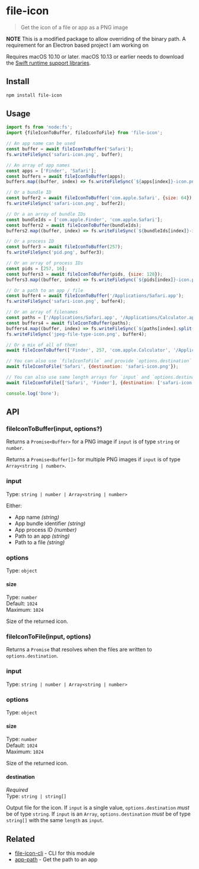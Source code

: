 # file-icon

> Get the icon of a file or app as a PNG image

**NOTE** This is a modified package to allow overriding of the binary path. A requirement for an Electron based project I am working on

Requires macOS 10.10 or later. macOS 10.13 or earlier needs to download the [Swift runtime support libraries](https://support.apple.com/kb/DL1998).

## Install

```sh
npm install file-icon
```

## Usage

```js
import fs from 'node:fs';
import {fileIconToBuffer, fileIconToFile} from 'file-icon';

// An app name can be used
const buffer = await fileIconToBuffer('Safari');
fs.writeFileSync('safari-icon.png', buffer);

// An array of app names
const apps = ['Finder', 'Safari'];
const buffers = await fileIconToBuffer(apps);
buffers.map((buffer, index) => fs.writeFileSync(`${apps[index]}-icon.png`, buffer));

// Or a bundle ID
const buffer2 = await fileIconToBuffer('com.apple.Safari', {size: 64});
fs.writeFileSync('safari-icon.png', buffer2);

// Or a an array of bundle IDs
const bundleIds = ['com.apple.Finder', 'com.apple.Safari'];
const buffers2 = await fileIconToBuffer(bundleIds);
buffers2.map((buffer, index) => fs.writeFileSync(`${bundleIds[index]}-icon.png`, buffer));

// Or a process ID
const buffer3 = await fileIconToBuffer(257);
fs.writeFileSync('pid.png', buffer3);

// Or an array of process IDs
const pids = [257, 16];
const buffers3 = await fileIconToBuffer(pids, {size: 128});
buffers3.map((buffer, index) => fs.writeFileSync(`${pids[index]}-icon.png`, buffer));

// Or a path to an app / file
const buffer4 = await fileIconToBuffer('/Applications/Safari.app');
fs.writeFileSync('safari-icon.png', buffer4);

// Or an array of filenames
const paths = ['/Applications/Safari.app', '/Applications/Calculator.app'];
const buffers4 = await fileIconToBuffer(paths);
buffers4.map((buffer, index) => fs.writeFileSync(`${paths[index].split(/\/|\./)[2]}-icon.png`, buffer));
fs.writeFileSync('jpeg-file-type-icon.png', buffer4);

// Or a mix of all of them!
await fileIconToBuffer(['Finder', 257, 'com.apple.Calculator', '/Applications/Safari.app']);

// You can also use `fileIconToFile` and provide `options.destination` with the path to write to
await fileIconToFile('Safari', {destination: 'safari-icon.png'});

// You can also use same length arrays for `input` and `options.destination`
await fileIconToFile(['Safari', 'Finder'], {destination: ['safari-icon.png', 'finder-icon.png']});

console.log('Done');
```

## API

### fileIconToBuffer(input, options?)

Returns a `Promise<Buffer>` for a PNG image if `input` is of type `string` or `number`.

Returns a `Promise<Buffer[]>` for multiple PNG images if `input` is of type `Array<string | number>`.

### input

Type: `string | number | Array<string | number>`

Either:
- App name *(string)*
- App bundle identifier *(string)*
- App process ID *(number)*
- Path to an app *(string)*
- Path to a file *(string)*

### options

Type: `object`

#### size

Type: `number`\
Default: `1024`\
Maximum: `1024`

Size of the returned icon.

### fileIconToFile(input, options)

Returns a `Promise` that resolves when the files are written to `options.destination`.

### input

Type: `string | number | Array<string | number>`

### options

Type: `object`

#### size

Type: `number`\
Default: `1024`\
Maximum: `1024`

Size of the returned icon.

#### destination

*Required*\
Type: `string | string[]`

Output file for the icon. If `input` is a single value, `options.destination` *must* be of type `string`.  If `input` is an `Array`, `options.destination` *must* be of type `string[]` with the same `length` as `input`.

## Related

- [file-icon-cli](https://github.com/sindresorhus/file-icon-cli) - CLI for this module
- [app-path](https://github.com/sindresorhus/app-path) - Get the path to an app
